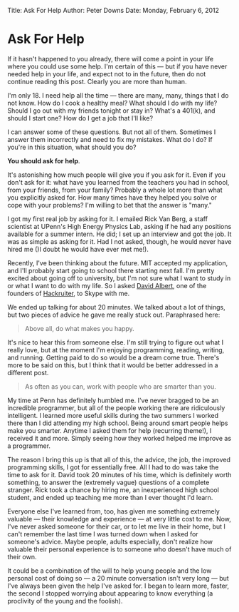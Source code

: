 Title: Ask For Help
Author: Peter Downs
Date: Monday, February 6, 2012

# Ask For Help

If it hasn't happened to you already, there will come a point in your life where you could use some help. I'm certain of this — but if you have never needed help in your life, and expect not to in the future, then do not continue reading this post. Clearly you are more than human.

I'm only 18. I need help all the time — there are many, many, things that I do not know. How do I cook a healthy meal? What should I do with my life? Should I go out with my friends tonight or stay in? What's a 401(k), and should I start one? How do I get a job that I'll like?

I can answer some of these questions. But not all of them. Sometimes I answer them incorrectly and need to fix my mistakes. What do I do? If you're in this situation, what should you do?

**You should ask for help**.

It's astonishing how much people will give you if you ask for it. Even if you don't ask for it: what have you learned from the teachers you had in school, from your friends, from your family? Probably a whole lot more than what you explicitly asked for. How many times have they helped you solve or cope with your problems? I'm willing to bet that the answer is "many."

I got my first real job by asking for it. I emailed Rick Van Berg, a staff scientist at UPenn's High Energy Physics Lab, asking if he had any positions available for a summer intern. He did; I set up an interview and got the job. It was as simple as asking for it. Had I not asked, though, he would never have hired me ()I doubt he would have ever met me!).

Recently, I've been thinking about the future. MIT accepted my application, and I'll probably start going to school there starting next fall. I'm pretty excited about going off to university, but I'm not sure what I want to study in or what I want to do with my life. So I asked [David Albert](http://dave.is/), one of the founders of [Hackruiter](http://www.hackruiter.com/about), to Skype with me.

We ended up talking for about 20 minutes. We talked about a lot of things, but two pieces of advice he gave me really stuck out. Paraphrased here:

> Above all, do what makes you happy.

It's nice to hear this from someone else. I'm still trying to figure out what I really love, but at the moment  I'm enjoying programming, reading, writing, and running. Getting paid to do so would be a dream come true. There's more to be said on this, but I think that it would be better addressed in a different post.

> As often as you can, work with people who are smarter than you.

My time at Penn has definitely humbled me. I've never bragged to be an incredible programmer, but all of the people working there are ridiculously intelligent. I learned more useful skills during the two summers I worked there than I did attending my high school. Being around smart people helps make you smarter. Anytime I asked them for help (recurring theme!), I received it and more. Simply seeing how they worked helped me improve as a programmer.

The reason I bring this up is that all of this, the advice, the job, the improved programming skills, I got for essentially free. All I had to do was take the time to ask for it. David took 20 minutes of his time, which is definitely worth something, to answer the (extremely vague) questions of a complete stranger. Rick took a chance by hiring me, an inexperienced high school student, and ended up teaching  me more than I ever thought I'd learn. 

Everyone else I've learned from, too, has given me something extremely valuable — their knowledge and experience — at very little cost to me. Now, I've never asked someone for their car, or to let me live in their home, but I can't remember the last time I was turned down when I asked for someone's advice. Maybe people, adults especially, don't realize how valuable their personal experience is to someone who doesn't have much of their own.

It could be a combination of the will to help young people and the low personal cost of doing so — a 20 minute conversation isn't very long — but I've always been given the help I've asked for. I began to learn more, faster, the second I stopped worrying about appearing to know everything (a proclivity of the young and the foolish).
